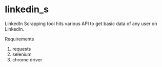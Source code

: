 # linkedin_s
LinkedIn Scrapping tool hits various API to get basic data of any user on LinkedIn.

Requirements
1. requests
2. selenium
3. chrome driver
